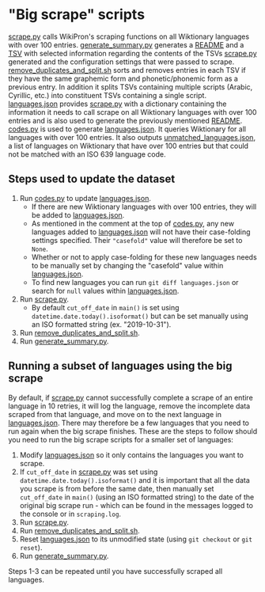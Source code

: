 "Big scrape" scripts
====================

[scrape.py](scrape.py) calls WikiPron's scraping functions on all
Wiktionary languages with over 100 entries.
[generate\_summary.py](generate_summary.py) generates a [README](../README.md)
and a [TSV](../languages_summary.tsv) with selected
information regarding the contents of the TSVs [scrape.py](scrape.py)
generated and the configuration settings
that were passed to scrape. [remove\_duplicates\_and\_split.sh](remove_duplicates_and_split.sh)
sorts and removes entries in each TSV if they have
the same graphemic form and phonetic/phonemic form as a previous entry.
In addition it splits TSVs containing multiple scripts (Arabic, Cyrillic, etc.)
into constituent TSVs containing a single script.
[languages.json](languages.json) provides
[scrape.py](scrape.py) with a dictionary containing the information it
needs to call scrape on all Wiktionary languages with over 100 entries 
and is also used to generate the previously mentioned [README](../README.md).
[codes.py](codes.py) is used to generate
[languages.json](languages.json). It queries Wiktionary for all languages
with over 100 entries. It also outputs
[unmatched\_languages.json](unmatched_languages.json), a list of languages on
Wiktionary that have over 100 entries but that could not be matched with an ISO
639 language code.

Steps used to update the dataset
--------------------------------

1.  Run [codes.py](codes.py) to update
    [languages.json](languages.json).
    -   If there are new Wiktionary languages with over 100 entries, they will
        be added to [languages.json](languages.json).
    -   As mentioned in the comment at the top of [codes.py](codes.py),
        any new languages added to [languages.json](languages.json) will
        not have their case-folding settings specified. 
        Their `"casefold"` value will therefore be set to `None`.
    -   Whether or not to apply case-folding for these new languages needs
        to be manually set by changing the "casefold" value within
        [languages.json](languages.json).
    -   To find new languages you can run `git diff languages.json` 
        or search for `null` values within 
        [languages.json](languages.json).
2.  Run [scrape.py](scrape.py).
    -   By default `cut_off_date` in `main()` is set using
        `datetime.date.today().isoformat()` but can be set manually 
        using an ISO formatted string (ex. "2019-10-31").
3.  Run [remove\_duplicates\_and\_split.sh](remove_duplicates_and_split.sh).
4.  Run [generate\_summary.py](generate_summary.py).

Running a subset of languages using the big scrape
--------------------------------------------------

By default, if [scrape.py](scrape.py) cannot successfully complete a scrape
of an entire language in 10 retries, it will log the language,
remove the incomplete data scraped from that language, 
and move on to the next language in [languages.json](languages.json). 
There may therefore be a few languages that you need to run again when 
the big scrape finishes. These are the steps to follow should you need
to run the big scrape scripts for a smaller set of languages:

1.  Modify [languages.json](languages.json) so it only contains
    the languages you want to scrape.
2.  If `cut_off_date` in [scrape.py](scrape.py) was set using 
    `datetime.date.today().isoformat()` and it is important that all
    the data you scrape is from before the same date,
    then manually set `cut_off_date` in `main()` (using an ISO formatted
    string) to the date of the original big scrape run - which can be
    found in the messages logged to the console or in `scraping.log`.
3.  Run [scrape.py](scrape.py).
4.  Run [remove\_duplicates\_and\_split.sh](remove_duplicates_and_split.sh).
5.  Reset [languages.json](languages.json) to its unmodified state
    (using `git checkout` or `git reset`).
6.  Run [generate\_summary.py](generate_summary.py).

Steps 1-3 can be repeated until you have successfully scraped all languages.
